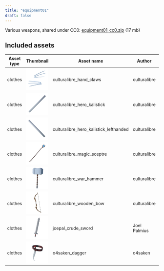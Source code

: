```yaml
---
title: "equipment01"
draft: false
---
```


Various weapons, shared under CC0: [equipment01_cc0.zip](http://files.makehumancommunity.org/asset_packs/equipment01/equipment01_cc0.zip) (17 mb)


## Included assets

| Asset type | Thumbnail | Asset name | Author | Source | License |
| ---------- | --------- | ---------- | ------ | ------ | ------- |
| clothes | ![culturalibre_hand_claws.png](culturalibre_hand_claws.png) | culturalibre_hand_claws | culturalibre | [asset repo](http://www.makehumancommunity.org/node/2840) | CC0 |
| clothes | ![culturalibre_hero_kalistick.png](culturalibre_hero_kalistick.png) | culturalibre_hero_kalistick | culturalibre | [asset repo](http://www.makehumancommunity.org/node/2119) | CC0 |
| clothes | ![culturalibre_hero_kalistick_lefthanded.png](culturalibre_hero_kalistick_lefthanded.png) | culturalibre_hero_kalistick_lefthanded | culturalibre | [asset repo](http://www.makehumancommunity.org/node/2120) | CC0 |
| clothes | ![culturalibre_magic_sceptre.png](culturalibre_magic_sceptre.png) | culturalibre_magic_sceptre | culturalibre | [asset repo](http://www.makehumancommunity.org/node/2358) | CC0 |
| clothes | ![culturalibre_war_hammer.png](culturalibre_war_hammer.png) | culturalibre_war_hammer | culturalibre | [asset repo](http://www.makehumancommunity.org/node/2051) | CC0 |
| clothes | ![culturalibre_wooden_bow.png](culturalibre_wooden_bow.png) | culturalibre_wooden_bow | culturalibre | [asset repo](http://www.makehumancommunity.org/node/2362) | CC0 |
| clothes | ![joepal_crude_sword.png](joepal_crude_sword.png) | joepal_crude_sword | Joel Palmius | [asset repo](http://www.makehumancommunity.org/node/428) | CC0 |
| clothes | ![o4saken_dagger.png](o4saken_dagger.png) | o4saken_dagger | o4saken | [asset repo](http://www.makehumancommunity.org/node/809) | CC0 |
